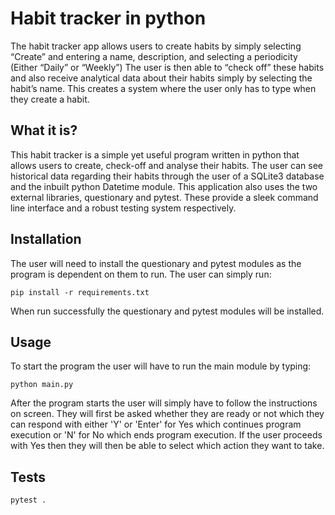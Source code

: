 # Habit tracker in python

The habit tracker app allows users to create habits by simply selecting “Create” and entering a name, description, and selecting a periodicity (Either “Daily” or “Weekly”)
The user is then able to “check off” these habits and also receive analytical data about their habits simply by selecting the habit’s name. This creates a system where the user only has to type when they create a habit.


## What it is?

This habit tracker is a simple yet useful program written in python that allows users to create, check-off and analyse their habits.
The user can  see historical data regarding their habits through the user of a SQLite3 database and the inbuilt python Datetime module.
This application also uses the two external libraries, questionary and pytest. These provide a sleek command line interface and a robust testing system respectively.

## Installation

The user will need to install the questionary and pytest modules as the program is dependent on them to run. The user can simply run:

```shell
pip install -r requirements.txt
```
When run successfully the questionary and pytest modules will be installed.
## Usage

To start the program the user will have to run the main module by typing:

```shell
python main.py
```

After the program starts the user will simply have to follow the instructions on screen.
They will first be asked whether they are ready or not which they can respond with either 'Y' or 'Enter' for Yes which continues program execution or 'N' for No which ends program execution.
If the user proceeds with Yes then they will then be able to select which action they want to take.
## Tests

```shell
pytest .
```